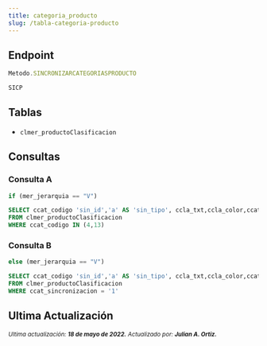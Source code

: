```yaml
---
title: categoria_producto
slug: /tabla-categoria-producto
---
```



## Endpoint

```js title="EndPoint"
Metodo.SINCRONIZARCATEGORIASPRODUCTO

SICP
```

## Tablas

- ```clmer_productoClasificacion```

## Consultas

### Consulta A

```js title="Condiciones"
if (mer_jerarquia == "V")
```

```sql title="Query"
SELECT ccat_codigo 'sin_id','a' AS 'sin_tipo', ccla_txt,ccla_color,ccat_orden 
FROM clmer_productoClasificacion 
WHERE ccat_codigo IN (4,13)
```

### Consulta B

```js title="Condiciones"
else (mer_jerarquia == "V")
```

```sql title="Query"
SELECT ccat_codigo 'sin_id','a' AS 'sin_tipo', ccla_txt,ccla_color,ccat_orden 
FROM clmer_productoClasificacion 
WHERE ccat_sincronizacion = '1'
```

## Ultima Actualización

<div class="ultima-actualizacion">
  <small>
    <i>
      Ultima actualización:
      <b> 18 de mayo de 2022.</b>
    </i>
  </small>

  <small>
    <i>
      Actualizado por:
      <b> Julian A. Ortiz.</b>
    </i>
  </small>
</div>